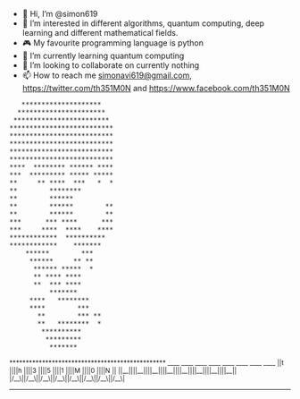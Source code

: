 - 👋 Hi, I’m @simon619
- 👀 I’m interested in different algorithms, quantum computing, deep learning and different mathematical fields.
- 🎮 My favourite programming language is python
- 🌱 I’m currently learning quantum computing
- 💞️ I’m looking to collaborate on currently nothing
- 📫 How to reach me simonavi619@gmail.com, https://twitter.com/th351M0N and https://www.facebook.com/th351M0N

<!---
simon619/simon619 is a ✨ special ✨ repository because its `README.md` (this file) appears on your GitHub profile.
You can click the Preview link to take a look at your changes.
--->



       ********************   
      **********************  
     ************************ 
    **************************
    **************************
    **************************
    **************************
    **************************
    ****  ******** ****** ****
    ***  ********* ***** *****
    **     ** ****  ***   *  *
    **        ********        
    **        ******          
    **        ******        **
    **        ******        **
    ***      *** ****      ***
    ***     ****  ****    ****
    ************  **********  
    ************    *******   
        ******        ***     
         ******     ** **     
          ****** *****  *     
          ** **** ****        
          **  *** ****        
              *******         
         ****   ********      
         ****        ***      
           **        *** **   
           **   ********  *   
            **********        
             *********        
              ******* 

<sub>
************************************************
 ____  ____  ____  ____  ____  ____  ____  ____
||t ||||h ||||3 ||||5 ||||1 ||||M ||||0 ||||N ||
||__||||__||||__||||__||||__||||__||||__||||__||
|/__\||/__\||/__\||/__\||/__\||/__\||/__\||/__\|
 
************************************************
</sub>
